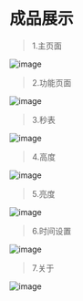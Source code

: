 # 成品展示
> 1.主页面

![image](https://github.com/FASTSHIFT/WatchX/blob/master/Images/Main.jpg)

> 2.功能页面

![image](https://github.com/FASTSHIFT/WatchX/blob/master/Images/Settings.jpg)

> 3.秒表

![image](https://github.com/FASTSHIFT/WatchX/blob/master/Images/StopWatch.jpg)

> 4.高度

![image](https://github.com/FASTSHIFT/WatchX/blob/master/Images/Altitude.jpg)

> 5.亮度

![image](https://github.com/FASTSHIFT/WatchX/blob/master/Images/Brightness.jpg)

> 6.时间设置

![image](https://github.com/FASTSHIFT/WatchX/blob/master/Images/TimeConfig.jpg)

> 7.关于

![image](https://github.com/FASTSHIFT/WatchX/blob/master/Images/About.jpg)
